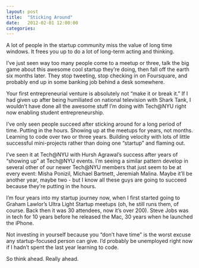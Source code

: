 ```yaml
---
layout: post
title:  "Sticking Around"
date:   2012-02-01 12:00:00
categories:
---
```


A lot of people in the startup community miss the value of long time windows. It frees you up to do a lot of long-term acting and thinking.

I’ve just seen way too many people come to a meetup or three, talk the big game about this awesome cool startup they’re doing, then fall off the earth six months later. They stop tweeting, stop checking in on Foursquare, and probably end up in some banking job behind a desk somewhere.

Your first entrepreneurial venture is absolutely not “make it or break it.” If I had given up after being humiliated on national television with Shark Tank, I wouldn’t have done all the awesome stuff I’m doing with Tech@NYU right now enabling student entrepreneurship.

I’ve only seen people succeed after sticking around for a long period of time. Putting in the hours. Showing up at the meetups for years, not months. Learning to code over two or three years. Building velocity with lots of little successful mini-projects rather than doing one “startup” and flaming out.

I’ve seen it at Tech@NYU with Hursh Agrawal’s success after years of “showing up” at Tech@NYU events. I’m seeing a similar pattern develop in several other of our newer Tech@NYU members that just seem to be at every event: Misha Ponizil, Michael Bartnett, Jeremiah Malina. Maybe it’ll be another year, maybe two - but I know all these guys are going to succeed because they’re putting in the hours.

I’m four years into my startup journey now, when I first started going to Graham Lawlor’s Ultra Light Startup meetups (oh, he still runs them, of course. Back then it was 30 attendees, now it’s over 200). Steve Jobs was in tech for 10 years before he released the Mac, 30 years when he launched the iPhone.

Not investing in yourself because you “don’t have time” is the worst excuse any startup-focused person can give. I’d probably be unemployed right now if I hadn’t spent the last year learning to code.

So think ahead. Really ahead.
